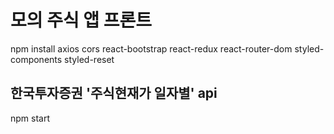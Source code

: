 # 모의 주식 앱 프론트


npm install axios cors react-bootstrap react-redux react-router-dom styled-components styled-reset

## 한국투자증권 '주식현재가 일자별' api

npm start



